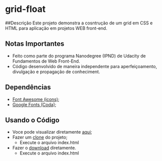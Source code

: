 # grid-float

##Descrição
Este projeto demonstra a cosntrução de um grid em CSS e HTML para aplicação em projetos WEB front-end.

## Notas Importantes
* Feito como parte do programa Nanodegree (IPND) de Udacity de Fundamentos de Web Front-End.
* Código desenvolvido de maneira independente para aperfeiçoamento, divulgação e propagação de conheciment.

## Dependências

* [Font Awesome (icons)](https://maxcdn.bootstrapcdn.com/font-awesome/4.6.1/css/font-awesome.min.css);
* [Google Fonts (Coda)](https://fonts.googleapis.com/css?family=Coda);


## Usando o Código

* Voce pode visualizar diretamente [aqui](https://tomasguerreiro.github.io/grid-float/);
* Fazer um [clone](https://github.com/tomasguerreiro/grid-float.git) do projeto;
    * Execute o arquivo index.html
* Fazer o [download](https://github.com/tomasguerreiro/grid-float/archive/master.zip) diretamente.
    * Execute o arquivo index.html
